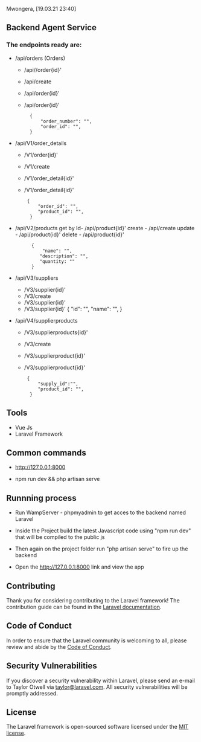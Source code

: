 Mwongera, [19.03.21 23:40]
## Backend Agent Service

### The endpoints ready are:

- /api/orders (Orders)
    - /api//order{id}'
    - /api/create
    - /api/order{id}'
    - /api/order{id}'

            {
                "order_number": "",
                "order_id": "",
            }

- /api/V1/order_details
    - /V1/order{id}'
    - /V1/create
    - /V1/order_detail{id}'
    - /V1/order_detail{id}'

           {
               "order_id": "",
               "product_id": "",
            }

- /api/V2/products
    get by Id- /api/product{id}'
    create - /api/create
    update - /api/product{id}'
    delete - /api/product{id}'

            {
                "name": "",
               "description": "",
               "quantity: ""
            }

- /api/V3/suppliers
    - /V3/supplier{id}'
    - /V3/create
    - /V3/supplier{id}'
    - /V3/supplier{id}'
            {
                 "id": "",
                 "name": "",
            }

- /api/V4/supplierproducts
    - /V3/supplierproducts{id}'
    - /V3/create
    - /V3/supplierproduct{id}'
    - /V3/supplierproduct{id}'

           {
               "supply_id":"",
               "product_id": "",
            }

## Tools
- Vue Js
- Laravel Framework


## Common commands

- http://127.0.0.1:8000

- npm run dev && php artisan serve


## Runnning process

- Run WampServer - phpmyadmin to get acces to the backend named Laravel

- Inside the Project build the latest Javascript code using "npm run dev" that will be compiled to the public js

- Then again on the project folder run "php artisan serve" to fire up the backend

- Open the http://127.0.0.1:8000 link and view the app




## Contributing

Thank you for considering contributing to the Laravel framework! The contribution guide can be found in the [Laravel documentation](https://laravel.com/docs/contributions).

## Code of Conduct

In order to ensure that the Laravel community is welcoming to all, please review and abide by the [Code of Conduct](https://laravel.com/docs/contributions#code-of-conduct).

## Security Vulnerabilities

If you discover a security vulnerability within Laravel, please send an e-mail to Taylor Otwell via [taylor@laravel.com](mailto:taylor@laravel.com). All security vulnerabilities will be promptly addressed.

## License

The Laravel framework is open-sourced software licensed under the [MIT license](https://opensource.org/licenses/MIT).
